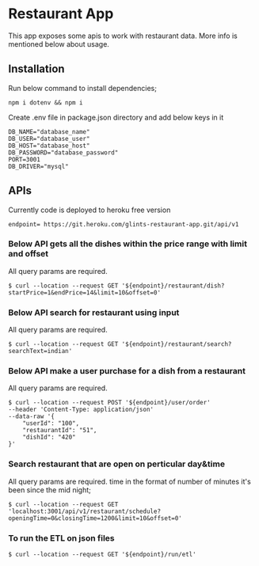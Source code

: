 # Restaurant App

This app exposes some apis to work with restaurant data.
More info is mentioned below about usage.

## Installation

Run below command to install dependencies;

```
npm i dotenv && npm i
```

Create .env file in package.json directory and add below keys in it

```
DB_NAME="database_name"
DB_USER="database_user"
DB_HOST="database_host"
DB_PASSWORD="database_password"
PORT=3001
DB_DRIVER="mysql"
```

## APIs

Currently code is deployed to heroku free version

```
endpoint= https://git.heroku.com/glints-restaurant-app.git/api/v1
```

### Below API gets all the dishes within the price range with limit and offset

All query params are required.

```
$ curl --location --request GET '${endpoint}/restaurant/dish?startPrice=1&endPrice=14&limit=10&offset=0'
```

### Below API search for restaurant using input

All query params are required.

```
$ curl --location --request GET '${endpoint}/restaurant/search?searchText=indian'
```

### Below API make a user purchase for a dish from a restaurant

All query params are required.

```
$ curl --location --request POST '${endpoint}/user/order' 
--header 'Content-Type: application/json' 
--data-raw '{
    "userId": "100",
    "restaurantId": "51",
    "dishId": "420"
}'
```

### Search restaurant that are open on perticular day&time

All query params are required. time in the format of number of minutes it's been since the mid night;

```
$ curl --location --request GET 'localhost:3001/api/v1/restaurant/schedule?openingTime=0&closingTime=1200&limit=10&offset=0'
```


### To run the ETL on json files

```
$ curl --location --request GET '${endpoint}/run/etl'
```